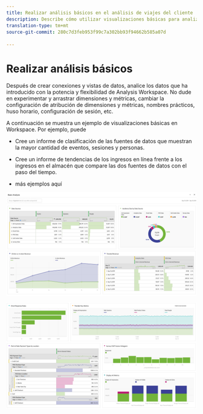 ```yaml
---
title: Realizar análisis básicos en el análisis de viajes del cliente
description: Describe cómo utilizar visualizaciones básicas para analizar datos en Análisis de viajes del cliente
translation-type: tm+mt
source-git-commit: 280c7d3feb953f99c7a302bb93f94662b585a07d

---
```



# Realizar análisis básicos

Después de crear conexiones y vistas de datos, analice los datos que ha introducido con la potencia y flexibilidad de Analysis Workspace. No dude en experimentar y arrastrar dimensiones y métricas, cambiar la configuración de atribución de dimensiones y métricas, nombres prácticos, huso horario, configuración de sesión, etc.

A continuación se muestra un ejemplo de visualizaciones básicas en Workspace. Por ejemplo, puede

* Cree un informe de clasificación de las fuentes de datos que muestran la mayor cantidad de eventos, sesiones y personas.

* Cree un informe de tendencias de los ingresos en línea frente a los ingresos en el almacén que compare las dos fuentes de datos con el paso del tiempo.

* más ejemplos aquí

![](assets/cja-basic-analysis.png)

![](assets/cja-basic-analysis2.png)

